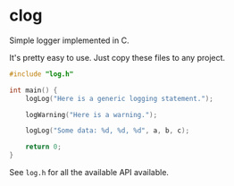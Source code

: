 # clog
Simple logger implemented in C.

It's pretty easy to use. Just copy these files to any project.

```c
#include "log.h"

int main() {
    logLog("Here is a generic logging statement.");

    logWarning("Here is a warning.");

    logLog("Some data: %d, %d, %d", a, b, c);

    return 0;
}
```

See `log.h` for all the available API available.

